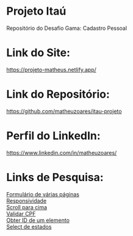 # Projeto Itaú
Repositório do Desafio Gama: Cadastro Pessoal

# Link do Site:
https://projeto-matheus.netlify.app/

# Link do Repositório:
https://github.com/matheuzoares/itau-projeto

# Perfil do LinkedIn:
https://www.linkedin.com/in/matheuzoares/

# Links de Pesquisa:
[Formulário de várias páginas](https://www.w3schools.com/howto/howto_js_form_steps.asp)\
[Responsividade](https://www.w3schools.com/cssref/css3_pr_mediaquery.asp)\
[Scroll para cima](https://www.w3schools.com/howto/howto_js_scroll_to_top.asp)\
[Validar CPF](https://www.devmedia.com.br/validar-cpf-com-javascript/23916)\
[Obter ID de um elemento](https://stackoverflow.com/questions/3623110/get-an-elements-id)\
[Select de estados](https://velhobit.com.br/programacao/carregando-cep-cidades-dinamicamente.html)
